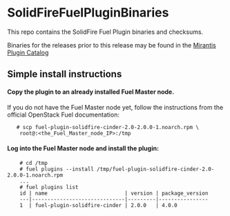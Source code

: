 # SolidFireFuelPluginBinaries
This repo contains the SolidFire Fuel Plugin binaries and checksums.

Binaries for the releases prior to this release may be found in the
[Mirantis Plugin Catalog](https://www.mirantis.com/validated-solution-integrations/fuel-plugins/)

## Simple install instructions

#### Copy the plugin to an already installed Fuel Master node.
   If you do not have the Fuel Master node yet, follow the instructions from the
   official OpenStack Fuel documentation:

       # scp fuel-plugin-solidfire-cinder-2.0-2.0.0-1.noarch.rpm \
        root@:<the_Fuel_Master_node_IP>:/tmp

#### Log into the Fuel Master node and install the plugin:

        # cd /tmp
        # fuel plugins --install /tmp/fuel-plugin-solidfire-cinder-2.0-2.0.0-1.noarch.rpm
        ...
        # fuel plugins list
        id | name                         | version | package_version
        ---|------------------------------|---------|----------------
        1  | fuel-plugin-solidfire-cinder | 2.0.0   | 4.0.0
